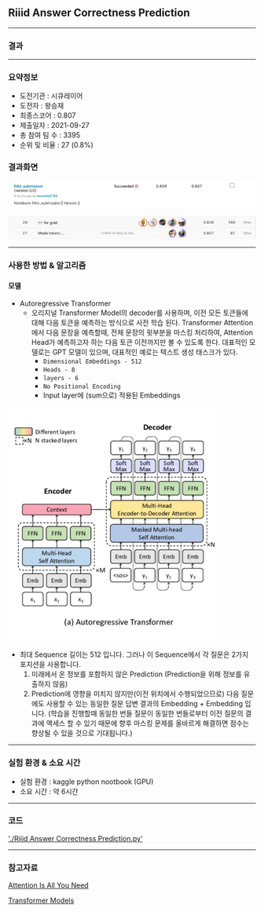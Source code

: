 ## Riiid Answer Correctness Prediction

------------

### 결과

----------------

### 요약정보

* 도전기관 : 시큐레이어
* 도전자 : 왕승재
* 최종스코어 : 0.807
* 제출일자 : 2021-09-27
* 총 참여 팀 수 : 3395
* 순위 및 비율 : 27 (0.8%)

### 결과화면

![결과](screanshot/score.png)

![결과](screanshot/leaderboard.png)

----------

### 사용한 방법 & 알고리즘

#### 모델

* Autoregressive Transformer
  * 오리지널 Transformer Model의 decoder를 사용하며, 이전 모든 토큰들에 대해 다음 토큰을 예측하는 방식으로 사전 학습 된다. Transformer Attention에서 다음 문장을 예측할때, 전체 문장의 윗부분을 마스킹 처리하여,  Attention Head가 예측하고자 하는 다음 토큰 이전까지만 볼 수 있도록 한다. 대표적인 모델로는 GPT 모델이 있으며, 대표적인 예로는 텍스트 생성 태스크가 있다.
    * `Dimensional Embeddings - 512`
    * `Heads - 8`
    * `layers - 6`
    * `No Positional Encoding`
    * Input layer에 (sum으로) 적용된 Embeddings

![model](screanshot/model.png)

* 최대 Sequence 길이는 512 입니다. 그러나 이 Sequence에서 각 질문은 2가지 포지션을 사용합니다.
  	1. 미래에서 온 정보를 포함하지 않은 Prediction (Prediction을 위해 정보를 유출하지 않음)
   	2. Prediction에 영향을 미치지 않지만(이전 위치에서 수행되었으므로) 다음 질문에도 사용할 수 있는 동일한 질문 답변 결과의 Embedding + Embedding 입니다. (학습을 진행할때 동일한 번들 질문이 동일한 번들로부터 이전 질문의 결과에 액세스 할 수 있기 때문에 향후 마스킹 문제를 올바르게 해결하면 점수는 향상될 수 있을 것으로 기대됩니다.)

-------------

### 실험 환경 & 소요 시간

* 실험 환경 : kaggle python nootbook (GPU)
* 소요 시간 : 약 6시간

-----------

### 코드

['./Riiid Answer Correctness Prediction.py'](https://github.com/essential2189/AI_Competitions_2/blob/main/kaggle/Riiid%20Answer%20Correctness%20Prediction/Riiid%20Answer%20Correctness%20Prediction.py)

-----------

### 참고자료

[Attention Is All You Need](https://arxiv.org/abs/1706.03762)

[Transformer Models](https://huggingface.co/transformers/summary.html)

